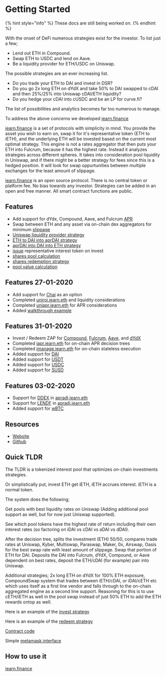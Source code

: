 # Getting Started

{% hint style="info" %}
These docs are still being worked on.
{% endhint %}

With the onset of DeFi numerous strategies exist for the investor. To list just a few;

* Lend out ETH in Compound.
* Swap ETH to USDC and lend on Aave.
* Be a liquidity provider for ETH/USDC on Uniswap.

The possible strategies are an ever increasing list.

* Do you trade your ETH to DAI and invest in DSR?
* Do you go 2x long ETH on dYdX and take 50% to DAI swapped to cDAI and then 25%/25% into Uniswap cDAI/ETH liquidity?
* Do you hedge your cDAI into cUSDC and be an LP for curve.fi?

The list of possibilities and analytics becomes far too numerous to manage.

To address the above concerns we developed [iearn.finance](https://iearn.finance)

[iearn.finance](https://iearn.finance) is a set of protocols with simplicity in mind. You provide the asset you wish to earn on, swap it for it's representative token (ETH to iETH), and the underlying ETH will be invested based on the current most optimal strategy. This engine is not a rates aggregator that then puts your ETH into Fulcrum, because it has the highest rate. Instead it analyzes strategies across different spheres. It takes into consideration pool liquidity in Uniswap, and if there might be a better strategy for fees since this is a hedged position. It will look for swap oppurtunities between multiple exchanges for the least amount of slippage.

[iearn.finance](https://iearn.finance) is an open source protocol. There is no central token or platform fee. No bias towards any investor. Strategies can be added in an open and free manner. All smart contract functions are public.

## Features

* Add support for dYdx, Compound, Aave, and Fulcrum [APR](https://github.com/iearn-finance/apr-oracle/blob/master/contracts/APROracle.sol)
* Swap between ETH and any asset via on-chain dex aggregators for minimum [slippage](https://github.com/iearn-finance/zap/blob/master/contracts/UniSwap_ETH_cDAI.sol)
* [Uniswap liquidity provider strategy](https://github.com/iearn-finance/zap/blob/master/contracts/UniSwap_ETH_cDAI.sol)
* [ETH to DAI into aprDAI strategy](https://github.com/iearn-finance/zap/blob/master/contracts/UniSwap_ETH_cDAI.sol)
* [aprDAI into DAI into ETH strategy](https://github.com/iearn-finance/zap/blob/master/contracts/UniSwap_ETH_cDAI.sol)
* [issue](https://github.com/iearn-finance/itoken/blob/master/contracts/IEther.sol) representative interest token on invest
* [shares pool calculation](https://github.com/iearn-finance/itoken/blob/master/contracts/IEther.sol)
* [shares redemption strategy](https://github.com/iearn-finance/itoken/blob/master/contracts/IEther.sol)
* [pool value calculation](https://github.com/iearn-finance/itoken/blob/master/contracts/IEther.sol)

## Features 27-01-2020

* Add support for [Chai](https://chai.money/) as an option
* Completed [uniroi.iearn.eth](https://etherscan.io/address/0xd04ca0ae1cd8085438fdd8c22a76246f315c2687#readContract) and liquidity considerations
* Completed [uniapr.iearn.eth](https://etherscan.io/address/0x4c70D89A4681b2151F56Dc2c3FD751aBb9CE3D95#readContract) for APR considerations
* Added [walkthrough example](https://docs.iearn.finance/walkthrough)

## Features 31-01-2020

* Invest / Redeem ZAP for [Compound](http://compound.finance), [Fulcrum](https://fulcrum.trade/), [Aave](http://aave.com/), and [dYdX](http://dydx.exchange/)
* Completed [iapr.iearn.eth](https://etherscan.io/address/0x9cad8ab10daa9af1a9d2b878541f41b697268eec#readContract) for on-chain APR decision trees
* Completed [imanage.iearn.eth](https://etherscan.io/address/0x318135fbd0b40d48fcef431ccdf6c7926450edfb#readContract) for on-chain stateless execution
* Added support for [DAI](https://etherscan.io/address/0x9d25057e62939d3408406975ad75ffe834da4cdd#readContract)
* Added support for [USDT](https://etherscan.io/address/0xa1787206d5b1bE0f432C4c4f96Dc4D1257A1Dd14)
* Added support for [USDC](https://etherscan.io/address/0xa2609b2b43ac0f5ebe27deb944d2a399c201e3da)
* Added support for [SUSD](https://etherscan.io/address/0x36324b8168f960A12a8fD01406C9C78143d41380)

## Features 03-02-2020

* Support for [DDEX](https://ddex.io/) in [apradj.iearn.eth](https://etherscan.io/address/0xf3d03255A10371F932E883fA1a04b955cC1C1185#code)
* Support for [LENDF](https://www.lendf.me/) in [apradj.iearn.eth](https://etherscan.io/address/0xf3d03255A10371F932E883fA1a04b955cC1C1185#code)
* Added support for [wBTC](https://etherscan.io/address/0x04ef8121ad039ff41d10029c91ea1694432514e9)

## Resources

* [Website](https://iearn.finance)
* [Github](https://github.com/iearn-finance)

## Quick TLDR

The TLDR is a tokenized interest pool that optimizes on-chain investments strategies.

Or simplistically put, invest ETH get iETH, iETH accrues interest. iETH is a normal token.

The system does the following;

Get pools with best liquidity rates on Uniswap (Adding additional pool support as well, but for now just Uniswap supported).

See which pool tokens have the highest rate of return including their own interest rates (so factoring on iDAI vs cDAI vs aDAI vs dDAI).

After the decision tree, splits the investment (ETH) 50/50, compares trade rates at Uniswap, Kyber, Multiswap, Paraswap, Maker, 0x, Airswap, Oasis for the best swap rate with least amount of slippage. Swap that portion of ETH for DAI. Deposits the DAI into Fulcrum, dYdX, Compound, or Aave dependent on best rates, deposit the ETH/cDAI (for example) pair into Uniswap.

Additional strategies; 2x long ETH on dYdX for 100% ETH exposure, CompoundSwap system that trades between iETH/cDAI, or iDAI/cETH etc which uses itself as a first line vendor and falls through to the on-chain aggregated engine as a second line support. Reasoning for this is to use cETH/iETH as well in the pool swap instead of just 50% ETH to add the ETH rewards ontop as well.

Here is an example of the [invest strategy](https://etherscan.io/tx/0x7e7fa4fe01bba24ee2383386c3804ed8ee79c1ed787b8177aa9c963cd489b355)

Here is an example of the [redeem strategy](https://etherscan.io/tx/0x3854a62e3026c9f559b92e9c9b15393a2228ae0f359c6a20d479d2f0e3aa0b93)

[Contract code](https://etherscan.io/address/0x9dde7cdd09dbed542fc422d18d89a589fa9fd4c0#code)

Simple [metamask interface](https://iearn.finance/)

## How to use it

[iearn.finance](https://iearn.finance)
